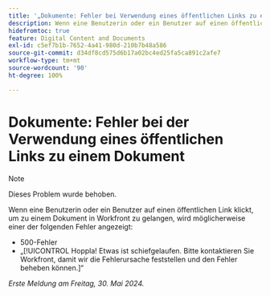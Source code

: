 ```yaml
---
title: '„Dokumente: Fehler bei Verwendung eines öffentlichen Links zu einem Dokument“'
description: Wenn eine Benutzerin oder ein Benutzer auf einen öffentlichen Link klickt, um zu einem Dokument in Workfront zu gelangen, wird möglicherweise ein Fehler angezeigt.
hidefromtoc: true
feature: Digital Content and Documents
exl-id: c5ef7b1b-7652-4a41-980d-210b7b48a586
source-git-commit: d34df8cd575d6b17a02bc4ed25fa5ca891c2afe7
workflow-type: tm+mt
source-wordcount: '90'
ht-degree: 100%

---
```


# Dokumente: Fehler bei der Verwendung eines öffentlichen Links zu einem Dokument

>[!NOTE]
>
>Dieses Problem wurde behoben.

Wenn eine Benutzerin oder ein Benutzer auf einen öffentlichen Link klickt, um zu einem Dokument in Workfront zu gelangen, wird möglicherweise einer der folgenden Fehler angezeigt:

* 500-Fehler
* „[!UICONTROL Hoppla! Etwas ist schiefgelaufen. Bitte kontaktieren Sie Workfront, damit wir die Fehlerursache feststellen und den Fehler beheben können.]“


_Erste Meldung am Freitag, 30. Mai 2024._
